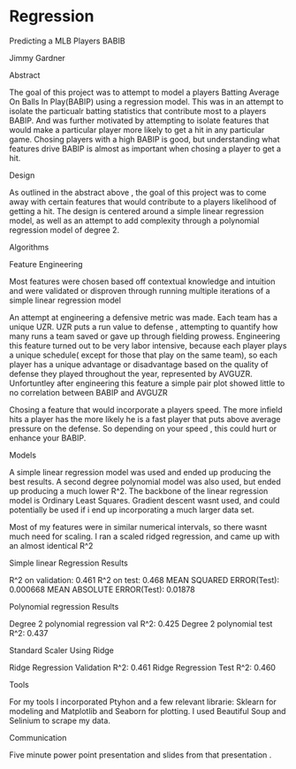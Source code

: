# Regression

Predicting a MLB Players BABIB

Jimmy Gardner

Abstract

The goal of this project was to attempt to model a players Batting Average On Balls In Play(BABIP) using a regression model. This was in an attempt to isolate the particualr batting statistics that contribute most to a players BABIP. And was further motivated by attempting to isolate features that would make a particular player more likely to get a hit in any particular game. Chosing players with a high BABIP is good, but understanding what features drive BABIP is almost as important when chosing a player to get a hit.

Design

As outlined in the abstract above , the goal of this project was to come away with certain features that would contribute to a players likelihood of getting a hit. The design is centered around a simple linear regression model, as well as an attempt to add complexity through a polynomial regression model of degree 2.

Algorithms

Feature Engineering

Most features were chosen based off contextual knowledge and intuition and were validated or disproven through running multiple iterations of a simple linear regression model

An attempt at engineering a defensive metric was made. Each team has a unique UZR. UZR puts a run value to defense , attempting to quantify how many runs a team saved or gave up through fielding prowess. Engineering this feature turned out to be very labor intensive, because each player plays a unique schedule( except for those that play on the same team), so each player has a unique advantage or disadvantage based on the quality of defense they played throughout the year, represented by AVGUZR. Unfortuntley after engineering this feature a simple pair plot showed little to no correlation between BABIP and AVGUZR

Chosing a feature that would incorporate a players speed. The more infield hits a player has the more likely he is a fast player that puts above average pressure on the defense. So depending on your speed , this could hurt or enhance your BABIP.

Models

A simple linear regression model was used and ended up producing the best results. A second degree polynomial model was also used, but ended up producing a much lower R^2. The backbone of the linear regression model is Ordinary Least Squares. Gradient descent wasnt used, and could potentially be used if i end up incorporating a much larger data set.

Most of my features were in similar numerical intervals, so there wasnt much need for scaling. I ran a scaled ridged regression, and came up with an almost identical R^2

Simple linear Regression Results

R^2 on validation: 0.461 R^2 on test: 0.468 MEAN SQUARED ERROR(Test): 0.000668 MEAN ABSOLUTE ERROR(Test): 0.01878

Polynomial regression Results

Degree 2 polynomial regression val R^2: 0.425 Degree 2 polynomial test R^2: 0.437

Standard Scaler Using Ridge

Ridge Regression Validation R^2: 0.461 Ridge Regression Test R^2: 0.460

Tools

For my tools I incorporated Ptyhon and a few relevant librarie: Sklearn for modeling and Matplotlib and Seaborn for plotting. I used Beautiful Soup and Selinium to scrape my data.

Communication

Five minute power point presentation and slides from that presentation .
